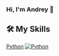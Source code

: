 ### Hi, I'm Andrey  👋

<!--
**andreybabynin/andreybabynin** is a ✨ _special_ ✨ repository because its `README.md` (this file) appears on your GitHub profile.

Here are some ideas to get you started:

- 🔭 I’m currently working on ...
- 🌱 I’m currently learning ...
- 👯 I’m looking to collaborate on ...
- 🤔 I’m looking for help with ...
- 💬 Ask me about ...
- 📫 How to reach me: ...
- 😄 Pronouns: ...
- ⚡ Fun fact: ...
-->
## 🛠️ My Skills

[Python](https://img.shields.io/badge/Python-14354C?style=for-the-badge&logo=python&logoColor=white)
<a href="" target="_blank"> 
     <img alt="Python" src="https://img.shields.io/badge/Python-14354C?style=for-the-badge&logo=python&logoColor=white">
 </a>
